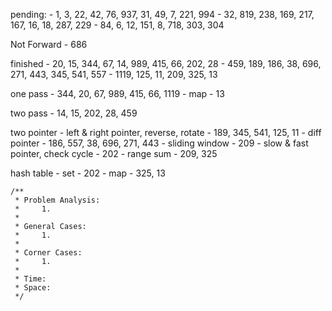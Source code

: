 pending:
    - 1, 3, 22, 42, 76, 937, 31, 49, 7, 221, 994
    - 32, 819, 238, 169, 217, 167, 16, 18, 287, 229
    - 84, 6, 12, 151, 8, 718, 303, 304

Not Forward
    - 686

finished
    - 20, 15, 344, 67, 14, 989, 415, 66, 202, 28
    - 459, 189, 186, 38, 696, 271, 443, 345, 541, 557
    - 1119, 125, 11, 209, 325, 13

one pass
    - 344, 20, 67, 989, 415, 66, 1119
    - map
        - 13

two pass
    - 14, 15, 202, 28, 459

two pointer
    - left & right pointer, reverse, rotate
        - 189, 345, 541, 125, 11
    - diff pointer
        - 186, 557, 38, 696, 271, 443
    - sliding window
        - 209
    - slow & fast pointer, check cycle
        - 202
    - range sum
        - 209, 325

hash table
    - set
        - 202
    - map
        - 325, 13

    /**
     * Problem Analysis:
     *     1.
     *
     * General Cases:
     *     1.
     *
     * Corner Cases:
     *     1.
     *
     * Time:
     * Space:
     */
